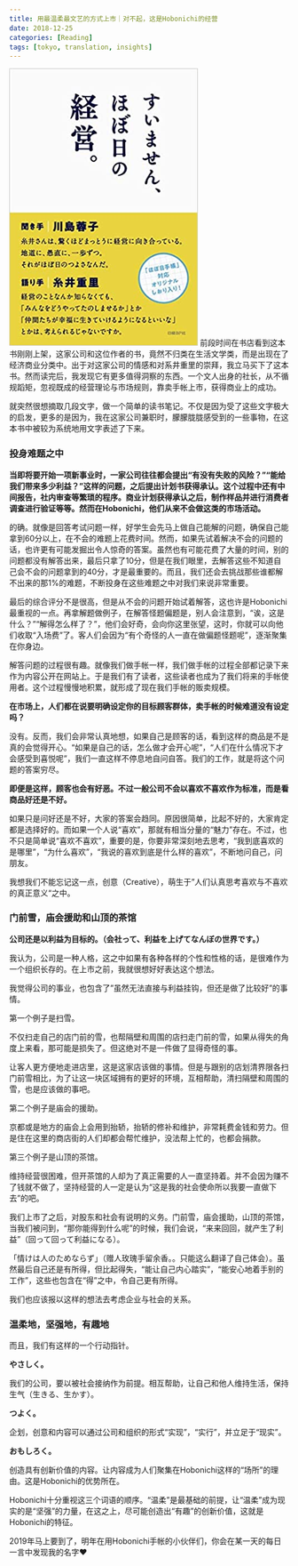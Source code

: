 ```yaml
---
title: 用最温柔最文艺的方式上市｜对不起，这是Hobonichi的经营
date: 2018-12-25
categories: [Reading]
tags: [tokyo, translation, insights]
---
```


![hobonichi](/assets/img/postimg/hobonichi/cover.jpg)
前段时间在书店看到这本书刚刚上架，这家公司和这位作者的书，竟然不归类在生活文学类，而是出现在了经济商业分类中。出于对这家公司的情感和对系井重里的崇拜，我立马买下了这本书。然而读完后，我发现它有更多值得洞察的东西。一个文人出身的社长，从不循规蹈矩，忽视既成的经营理论与市场规则，靠卖手帐上市，获得商业上的成功。

就突然很想摘取几段文字，做一个简单的读书笔记。不仅是因为受了这些文字极大的启发，更多的是因为，我在这家公司兼职时，朦朦胧胧感受到的一些事物，在这本书中被较为系统地用文字表述了下来。

### 投身难题之中

**当即将要开始一项新事业时，一家公司往往都会提出“有没有失败的风险？”“能给我们带来多少利益？”这样的问题，之后提出计划书获得承认。这个过程中还有中间报告，社内审查等繁琐的程序。商业计划获得承认之后，制作样品并进行消费者调查进行验证等等。然而在Hobonichi，他们从来不会做这类的市场活动。**

的确。就像是回答考试问题一样，好学生会先马上做自己能解的问题，确保自己能拿到60分以上，在不会的难题上花费时间。然而，如果先试着解决不会的问题的话，也许更有可能发掘出令人惊奇的答案。虽然也有可能花费了大量的时间，别的问题都没有解答出来，最后只拿了10分，但是在我们眼里，去解答这些不知道自己会不会的问题拿到的40分，才是最重要的。而且，我们还会去挑战那些谁都解不出来的那1%的难题，不断投身在这些难题之中对我们来说非常重要。

最后的综合评分不是很高，但是从不会的问题开始试着解答，这也许是Hobonichi最重视的一点。再拿解题做例子，在解答怪题偏题是，别人会注意到，“诶，这是什么？”“解得怎么样了？”，他们会好奇，会向你这里张望，这时，你就可以向他们收取“入场费”了。客人们会因为“有个奇怪的人一直在做偏题怪题呢”，逐渐聚集在你身边。

解答问题的过程很有趣。就像我们做手帐一样，我们做手帐的过程全部都记录下来作为内容公开在网站上。于是我们有了读者，这些读者也成为了我们将来的手帐使用者。这个过程慢慢地积累，就形成了现在我们手帐的贩卖规模。

**在市场上，人们都在说要明确设定你的目标顾客群体，卖手帐的时候难道没有设定吗？**

没有。反而，我们会非常认真地想，如果自己是顾客的话，看到这样的商品是不是真的会觉得开心。“如果是自己的话，怎么做才会开心呢”，“人们在什么情况下才会感受到喜悦呢”，我们一直这样不停息地自问自答。我们的工作，就是将这个问题的答案穷尽。

**即便是这样，顾客也会有好恶。不过一般公司不会以喜欢不喜欢作为标准，而是看商品好还是不好。**

如果只是问好还是不好，大家的答案会趋同。原因很简单，比起不好的，大家肯定都是选择好的。而如果一个人说“喜欢”，那就有相当分量的“魅力”存在。不过，也不只是简单说“喜欢不喜欢”，重要的是，你要非常深刻地去思考，“我到底喜欢的是哪里”，“为什么喜欢”，“我说的喜欢到底是什么样的喜欢”，不断地问自己，问朋友。

我想我们不能忘记这一点，创意（Creative），萌生于”人们认真思考喜欢与不喜欢的真正意义“之中。

### 门前雪，庙会援助和山顶的茶馆

**公司还是以利益为目标的。（会社って、利益を上げてなんぼの世界です。）**

我认为，公司是一种人格，这之中如果有各种各样的个性和性格的话，是很难作为一个组织长存的。在上市之前，我就很想好好表达这个想法。

我觉得公司的事业，也包含了”虽然无法直接与利益挂钩，但还是做了比较好”的事情。

第一个例子是扫雪。

不仅扫走自己的店门前的雪，也帮隔壁和周围的店扫走门前的雪，如果从得失的角度上来看，那可能是损失了。但这绝对不是一件做了显得奇怪的事。

让客人更方便地走进店里，这是这家店该做的事情。但是与跟别的店划清界限各扫门前雪相比，为了让这一块区域拥有的更好的环境，互相帮助，清扫隔壁和周围的雪，也是应该做的事吧。

第二个例子是庙会的援助。

京都或是地方的庙会上会用到抬轿，抬轿的修补和维护，非常耗费金钱和劳力。但是住在这里的商店街的人们却都会帮忙维护，没法帮上忙的，也都会捐款。

第三个例子是山顶的茶馆。

维持经营很困难，但开茶馆的人却为了真正需要的人一直坚持着。并不会因为赚不了钱就不做了，坚持经营的人一定是认为“这是我的社会使命所以我要一直做下去”的吧。

我们上市了之后，对股东和社会有说明的义务。门前雪，庙会援助，山顶的茶馆，当我们被问到，“那你能得到什么呢”的时候，我们会说，“来来回回，就产生了利益”（回って回って利益になる）。

「情けは人のためならず」（赠人玫瑰手留余香。。只能这么翻译了自己体会）。虽然最后自己还是有所得，但比起得失，“能让自己内心踏实”，“能安心地着手别的工作”，这些也包含在“得”之中，令自己更有所得。

我们也应该报以这样的想法去考虑企业与社会的关系。

### 温柔地，坚强地，有趣地

而且，我们有这样的一个行动指针。

**やさしく。**

我们的公司，要以被社会接纳作为前提。相互帮助，让自己和他人维持生活，保持生气（生きる、生かす）。

**つよく。**

企划，创意和内容可以通过公司和组织的形式“实现”，“实行”，并立足于“现实”。

**おもしろく。**

创造具有创新价值的内容。让内容成为人们聚集在Hobonichi这样的“场所”的理由。这是Hobonichi的优势所在。

Hobonichi十分重视这三个词语的顺序。“温柔”是最基础的前提，让“温柔”成为现实的是“坚强”的力量，在这之上，尽可能创造出“有趣”的创新价值，这就是Hobonichi的特征。

2019年马上要到了，明年在用Hobonichi手帐的小伙伴们，你会在某一天的每日一言中发现我的名字❤️
